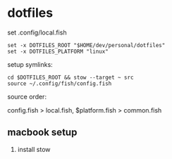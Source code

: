 # dotfiles

set .config/local.fish
```fish
set -x DOTFILES_ROOT "$HOME/dev/personal/dotfiles"
set -x DOTFILES_PLATFORM "linux"
```

setup symlinks:
```fish
cd $DOTFILES_ROOT && stow --target ~ src
source ~/.config/fish/config.fish
```

source order: 

config.fish > 
  local.fish, 
  $platform.fish > 
    common.fish


## macbook setup

1. install stow

